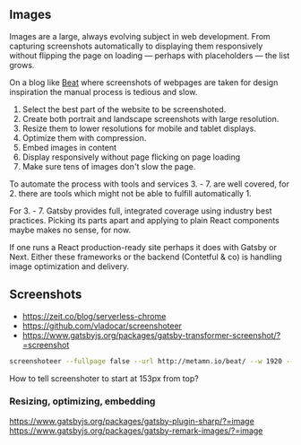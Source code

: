 ## Images

Images are a large, always evolving subject in web development. From capturing screenshots automatically to displaying them responsively without flipping the page on loading &mdash; perhaps with placeholders &mdash; the list grows.

On a blog like [Beat](http://metamn.io/beat/) where screenshots of webpages are taken for design inspiration the manual process is tedious and slow.

1. Select the best part of the website to be screenshoted.
2. Create both portrait and landscape screenshots with large resolution.
3. Resize them to lower resolutions for mobile and tablet displays.
4. Optimize them with compression.
5. Embed images in content
6. Display responsively without page flicking on page loading
7. Make sure tens of images don't slow the page.

To automate the process with tools and services 3. - 7. are well covered, for 2. there are tools which might not be able to fulfill automatically 1.

For 3. - 7. Gatsby provides full, integrated coverage using industry best practices. Picking its parts apart and applying to plain React components maybe makes no sense, for now.

If one runs a React production-ready site perhaps it does with Gatsby or Next. Either these frameworks or the backend (Contetful & co) is handling image optimization and delivery. 

## Screenshots

- https://zeit.co/blog/serverless-chrome
- https://github.com/vladocar/screenshoteer
- https://www.gatsbyjs.org/packages/gatsby-transformer-screenshot/?=screenshot

```bash
screenshoteer --fullpage false --url http://metamn.io/beat/ --w 1920 --h 1080
```

How to tell screenshoter to start at 153px from top?

### Resizing, optimizing, embedding

https://www.gatsbyjs.org/packages/gatsby-plugin-sharp/?=image
https://www.gatsbyjs.org/packages/gatsby-remark-images/?=image

